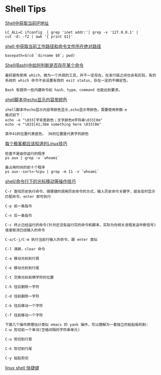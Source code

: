 # Shell Tips
[Shell中获取当前IP地址](http://www.cnblogs.com/wangkangluo1/archive/2012/04/13/2446163.html)

```
LC_ALL=C ifconfig  | grep 'inet addr:'| grep -v '127.0.0.1' |
cut -d: -f2 | awk '{ print $1}'

```
[shell 中获取当前工作路径和命令文件所在绝对路径](http://blog.csdn.net/samxx8/article/details/51254546)
	
	basepath=$(cd `dirname $0`; pwd)

[Shell(Bash)中如何判断是否存在某个命令](https://segmentfault.com/q/1010000000156870)
	
	最好避免使用 which，做为一个外部的工具，并不一定存在，在发行版之间也会有区别，有的系统的 which 命令不会设置有效的 exit status，存在一定的不确定性。

	Bash 有提供一些内建命令如 hash、type、command 也能达到要求。


[shell脚本中echo显示内容带颜色](http://www.cnblogs.com/lr-ting/archive/2013/02/28/2936792.html)

	shell脚本中echo显示内容带颜色显示,echo显示带颜色，需要使用参数-e 
	格式如下：
	echo -e "\033[字背景颜色；文字颜色m字符串\033[0m" 
	echo -e "\033[41;36m something here \033[0m" 
	
	其中41的位置代表底色， 36的位置是代表字的颜色 
	

[每个极客都应该知道的Linux技巧]()

	检查不是由你运行的程序
	ps aux | grep -v `whoami`
	
  	最占用时间的前十个程序
  	ps aux--sort=-%cpu | grep -m 11 -v `whoami`

[shell/命令行下的光标移动等操作技巧]("http://blog.163.com/fenglang_2006/blog/static/13366231820110533940446/")

	C-r 查找历史执行命令，很便捷的调用历史命令的方式，输入历史命令关键字，就会及时显示匹配命令，enter 即可执行

	C-p 前一条指令

	C-n 后一条指令

	C-c 终止已经运行的命令(针对还没有运行完的命令和脚本，实际为向相关进程发送中断信号)或者取消已经输入的命令

	C-o/C-j/C-m 执行当前行输入的命令，跟 enter 类似

	C-l 清屏，clear 命令

	C-a 移动光标到行首

	C-e 移动光标到行尾

	C-t 交换光标前俩字符的位置

	C-h 往后删除一字符

	C-d 往前删除一字符

	C-b 往后移动一个字符

	C-f 往前移动一个字符

	下面几个操作原理估计类似 emacs 的 yank 操作，可以理解为一套独立的粘贴板机制:
	C-w 剪切前一个单词(空格间隔的字符串单元)

	C-u 剪切到行首

	C-k 剪切到行尾

	C-y 粘贴剪切
	
[linux shell 快捷键](http://blog.chinaunix.net/uid-361890-id-342066.html)	
		
	 